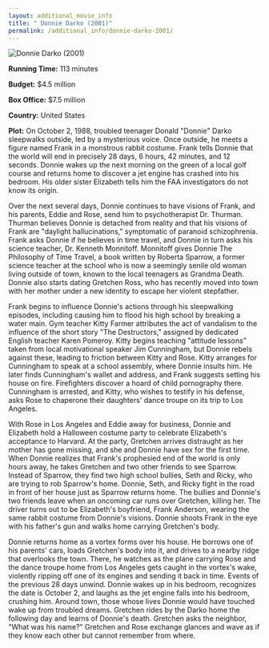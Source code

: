 ```yaml
---
layout: additional_movie_info
title: " Donnie Darko (2001)"
permalink: /additional_info/donnie-darko-2001/
---
```


![ Donnie Darko (2001)](https://upload.wikimedia.org/wikipedia/en/d/db/Donnie_Darko_poster.jpg)

**Running Time:** 113 minutes

**Budget:** $4.5 million

**Box Office:** $7.5 million

**Country:** United States

**Plot:** On October 2, 1988, troubled teenager Donald "Donnie" Darko sleepwalks outside, led by a mysterious voice. Once outside, he meets a figure named Frank in a monstrous rabbit costume. Frank tells Donnie that the world will end in precisely 28 days, 6 hours, 42 minutes, and 12 seconds. Donnie wakes up the next morning on the green of a local golf course and returns home to discover a jet engine has crashed into his bedroom. His older sister Elizabeth tells him the FAA investigators do not know its origin.

Over the next several days, Donnie continues to have visions of Frank, and his parents, Eddie and Rose, send him to psychotherapist Dr. Thurman. Thurman believes Donnie is detached from reality and that his visions of Frank are "daylight hallucinations," symptomatic of paranoid schizophrenia. Frank asks Donnie if he believes in time travel, and Donnie in turn asks his science teacher, Dr. Kenneth Monnitoff. Monnitoff gives Donnie The Philosophy of Time Travel, a book written by Roberta Sparrow, a former science teacher at the school who is now a seemingly senile old woman living outside of town, known to the local teenagers as Grandma Death. Donnie also starts dating Gretchen Ross, who has recently moved into town with her mother under a new identity to escape her violent stepfather.

Frank begins to influence Donnie's actions through his sleepwalking episodes, including causing him to flood his high school by breaking a water main. Gym teacher Kitty Farmer attributes the act of vandalism to the influence of the short story "The Destructors," assigned by dedicated English teacher Karen Pomeroy. Kitty begins teaching "attitude lessons" taken from local motivational speaker Jim Cunningham, but Donnie rebels against these, leading to friction between Kitty and Rose. Kitty arranges for Cunningham to speak at a school assembly, where Donnie insults him. He later finds Cunningham's wallet and address, and Frank suggests setting his house on fire. Firefighters discover a hoard of child pornography there. Cunningham is arrested, and Kitty, who wishes to testify in his defense, asks Rose to chaperone their daughters' dance troupe on its trip to Los Angeles.

With Rose in Los Angeles and Eddie away for business, Donnie and Elizabeth hold a Halloween costume party to celebrate Elizabeth's acceptance to Harvard. At the party, Gretchen arrives distraught as her mother has gone missing, and she and Donnie have sex for the first time. When Donnie realizes that Frank's prophesied end of the world is only hours away, he takes Gretchen and two other friends to see Sparrow. Instead of Sparrow, they find two high school bullies, Seth and Ricky, who are trying to rob Sparrow's home. Donnie, Seth, and Ricky fight in the road in front of her house just as Sparrow returns home. The bullies and Donnie's two friends leave when an oncoming car runs over Gretchen, killing her. The driver turns out to be Elizabeth's boyfriend, Frank Anderson, wearing the same rabbit costume from Donnie's visions. Donnie shoots Frank in the eye with his father's gun and walks home carrying Gretchen's body.

Donnie returns home as a vortex forms over his house. He borrows one of his parents' cars, loads Gretchen's body into it, and drives to a nearby ridge that overlooks the town. There, he watches as the plane carrying Rose and the dance troupe home from Los Angeles gets caught in the vortex's wake, violently ripping off one of its engines and sending it back in time. Events of the previous 28 days unwind. Donnie wakes up in his bedroom, recognizes the date is October 2, and laughs as the jet engine falls into his bedroom, crushing him. Around town, those whose lives Donnie would have touched wake up from troubled dreams. Gretchen rides by the Darko home the following day and learns of Donnie's death. Gretchen asks the neighbor, "What was his name?" Gretchen and Rose exchange glances and wave as if they know each other but cannot remember from where.